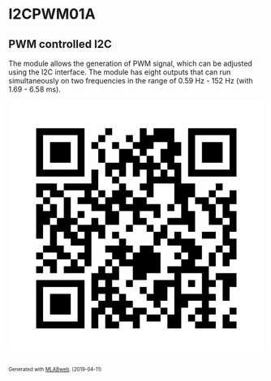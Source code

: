 <!--- PrjInfo ---> <!--- Please remove this line after manually editing --->
<!--- 00a56be08b96043df9e37d6aff7b6990 --->
<!--- Created:2019-04-11 17:32:43.150194: ---> 
<!--- Author:: ---> 
<!--- AuthorEmail:: ---> 
<!--- Tags:: ---> 
<!--- Ust:: ---> 
<!--- Label --->
<!--- ELabel ---> 
<!--- Name:I2CPWM01A: --->
# I2CPWM01A
<!--- LongName --->
## PWM controlled I2C
<!--- ELongName ---> 

<!--- Lead --->
The module allows the generation of PWM signal, which can be adjusted using the I2C interface. The module has eight outputs that can run simultaneously on two frequencies in the range of 0.59 Hz - 152 Hz (with 1.69 - 6.58 ms).
<!--- ELead ---> 

![I2CPWM01A](doc/img/I2CPWM01A_QRcode.png) 


<!--- Description --->
<!--- EDescription --->
<!--- Content --->
<!--- EContent --->
<sub><sup> Generated with [MLABweb](https://github.com/MLAB-project/MLABweb). (2019-04-11)</sup></sub>